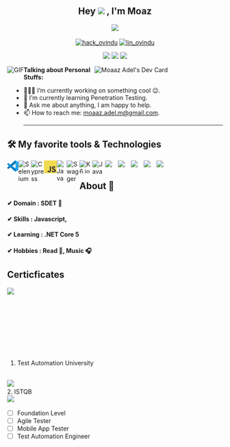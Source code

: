 

<h2 align="center">Hey <img src="https://media.giphy.com/media/hvRJCLFzcasrR4ia7z/giphy.gif" width="25px"> , I'm Moaz</h2>


<!-- Typing SVG by DenverCoder1 - https://github.com/DenverCoder1/readme-typing-svg -->
<p align="center">
<a href="https://github.com/DenverCoder1/readme-typing-svg"><img src="https://readme-typing-svg.herokuapp.com/?lines=Software Development%20Engineer%20in%20Test%20;4%2B%20years%20experience;Always%20learning%20new%20things&font=Fira%20Code&center=true&width=440&height=45&color=f75c7e&vCenter=true&size=22"></a>
</p>

<p align="center">
<a href="https://www.hackerrank.com/moazadel15" target="blank"><img align="center" src="https://cdn.worldvectorlogo.com/logos/hackerrank.svg" alt="hack_ovindu" height="30" width="40" /></a>
<a href="https://www.linkedin.com/in/moaz-moharam/" target="blank"><img align="center" src="https://image.flaticon.com/icons/png/128/174/174857.png" alt="lin_ovindu" height="30" width="40" /></a>  
</p>
</p>

 <p align="center">
<img src="https://img.shields.io/badge/Age-27-blue" />
  <img src="https://img.shields.io/badge/Focus-Software%20Testing-brightgreen" />
  <img src="https://img.shields.io/badge/Lives-%20Egypt-success" />
</p>

<a href="https://app.daily.dev/wezza"><img align="right"  src="https://api.daily.dev/devcards/9394330c9e8b4b3cba70b8c3ed175d16.png?r=qoh" width="300" alt="Moaaz Adel's Dev Card"/></a>

<img align="left" height="150rem" alt="GIF" src="https://www.ministryoftesting.com/assets/dojo-member-c226922a20c3cb8079c545095b5c4aa24f601644ea84b80ff166549015a5a06d.png" />

**Talking about Personal Stuffs:**

- 👨🏽‍💻  I’m currently working on something cool :wink:.
- 🌱  I’m currently learning Penetration Testing. 
- 💬  Ask me about anything, I am happy to help.
- 📫  How to reach me: moaaz.adel.m@gmail.com.

***

## 🛠️ My favorite tools & Technologies
<p> &nbsp;
<img align="left" alt="Visual Studio Code" width="26px" src="https://raw.githubusercontent.com/github/explore/80688e429a7d4ef2fca1e82350fe8e3517d3494d/topics/visual-studio-code/visual-studio-code.png" />
&nbsp;
<img align="left" alt="Selenium" width="30px" src="https://ewig5qf9cgn.exactdn.com/wp-content/uploads/2020/08/Selenium_Hex-1.svg" />
&nbsp;
<img align="left" alt="Cypress" width="30px" src="https://ewig5qf9cgn.exactdn.com/wp-content/uploads/2020/08/Cypress_Hex-1.svg" />
&nbsp;
<img align="left" alt="JavaScript" width="30px" src="https://raw.githubusercontent.com/github/explore/80688e429a7d4ef2fca1e82350fe8e3517d3494d/topics/javascript/javascript.png" /> 
&nbsp;
<img align="left" alt="Java" width="23px" src="https://seeklogo.com/images/J/java-logo-7F8B35BAB3-seeklogo.com.png" />
&nbsp;
<img align="left" alt="Swagger" width="30px" src="https://1.bp.blogspot.com/-Ar8WR3ySYG8/WAuTyMYRNcI/AAAAAAAAO9M/PJOWp3Z8iGUly911EjMP0JjLgfi3EaiLwCLcB/s400/REST%2BAPI.png" />
&nbsp;
<img align="left" alt="K6.io" width="30px" height="30px" src="https://encrypted-tbn0.gstatic.com/images?q=tbn:ANd9GcQQG-1y7V54e405_YqQWYm3WHlKpETgh__p43lA0bzGbpvW7Gne5-icIF5CezIs18bwLuc&usqp=CAU" />
&nbsp;
<img align="left" alt="Java" width="30px" src="https://encrypted-tbn0.gstatic.com/images?q=tbn:ANd9GcTWOjaPhJPg8yNJv_ICdpX2-g1OmsOuJjP468gZs__2yJN6I33hdynvHIbMmKjl6zl-dHQ&usqp=CAU"/>
&nbsp;
<img align="left" src="https://cdn.iconscout.com/icon/free/png-256/gatling-1-1175169.png" width="30px"/>
<img align="left" src="https://ewig5qf9cgn.exactdn.com/wp-content/uploads/2020/08/Slack_Hex-1.svg" width="30px"/>
<img align="left" src="https://ewig5qf9cgn.exactdn.com/wp-content/uploads/2020/08/BitBucket_Hex-1.svg" width="30px"/>
<img align="left" src="https://ewig5qf9cgn.exactdn.com/wp-content/uploads/2020/08/Jenkins_Hex-1.svg" width="30px"/>
<img align="left" src="https://ewig5qf9cgn.exactdn.com/wp-content/uploads/2020/08/Jira_Hex-1.svg" width="30px"/>

## About 📌

#### ✔  **Domain :** SDET  🤖
#### ✔  **Skills :** Javascript, 
#### ✔  **Learning :** .NET Core 5
#### ✔  **Hobbies :**  Read 📕, Music 🎧

## Certicficates 
<img align="left" src="https://www.freeiconspng.com/uploads/certificate-icon-10.png" width="200px"/>
<br><br><br><br><br><br><br><br><br>

1. Test Automation University
<br>
<a href="https://testautomationu.applitools.com/certificate/?id=c4bd1e94"><img src="https://mma.prnewswire.com/media/951253/Test_Automation_University_Logo.jpg?p=facebook" width="150px"> </a>
<br>
2. ISTQB 
<br>
<img src="https://www.istqb.org/templates/t3_bs3_istqb/images/logo.png" width="300px"> </a>
	
 - [ ] Foundation Level
 - [ ] Agile Tester
 - [ ] Mobile App Tester
 - [ ] Test Automation Engineer
